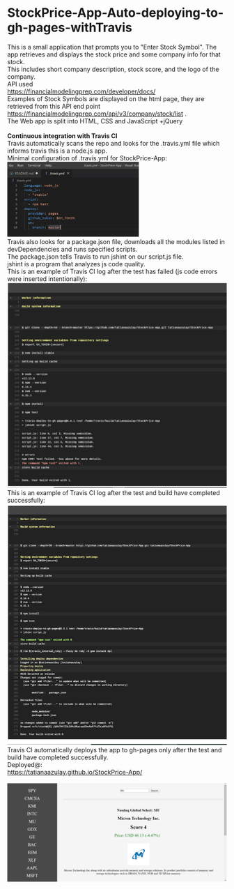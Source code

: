 # StockPrice-App-Auto-deploying-to-gh-pages-withTravis
This is a small application that prompts you to "Enter Stock Symbol". 
The app retrieves and displays the stock price and some company info for that stock. <br>
This includes short company description, stock score, and the logo of the company.<br>
API used <br>
https://financialmodelingprep.com/developer/docs/<br>
Examples of Stock Symbols are displayed on the html page, they are retrieved from this API end point https://financialmodelingprep.com/api/v3/company/stock/list .<br>
The Web app is split into HTML, CSS and JavaScript +jQuery<br>
<br>
<strong>Continuous integration with Travis CI</strong><br>
Travis automatically scans the repo and looks for the .travis.yml file which informs travis this is a node.js app.<br>
Minimal configuration of .travis.yml for StockPrice-App:<br>
<a href="url"><img src="https://github.com/tatianaazulay/StockPrice-App/blob/master/assets/yml.jpg" width="60%" ></a><br>
Travis also looks for a package.json file, downloads all the modules listed in devDependencies and runs specified scripts.<br>
The package.json tells Travis to run jshint on our script.js file.<br>
jshint is a program that analyzes js code quality.<br>
This is an example of Travis CI log after the test has failed (js code errors were inserted intentionally):<br>
![](assets/travis-log-failed.jpg)<br>
This is an example of Travis CI log after the test and build have completed successfully:<br>
![](assets/travis-log-success.jpg)<br>
Travis CI automatically deploys the app to gh-pages only after the test and build have completed successfully.<br>
<bold>Deployed@:</bold><br>
https://tatianaazulay.github.io/StockPrice-App/<br>
<br>
![](assets/Untitled.png)
